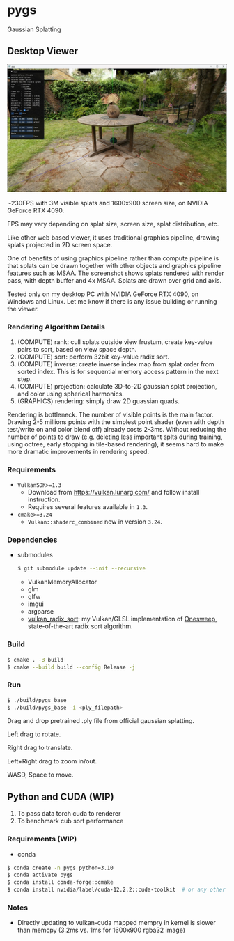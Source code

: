 # pygs
Gaussian Splatting

## Desktop Viewer

![](/media/screenshot-fast2.jpg)

~230FPS with 3M visible splats and 1600x900 screen size, on NVIDIA GeForce RTX 4090.

FPS may vary depending on splat size, screen size, splat distribution, etc.

Like other web based viewer, it uses traditional graphics pipeline, drawing splats projected in 2D screen space.

One of benefits of using graphics pipeline rather than compute pipeline is that splats can be drawn together with other objects and graphics pipeline features such as MSAA.
The screenshot shows splats rendered with render pass, with depth buffer and 4x MSAA. Splats are drawn over grid and axis.

Tested only on my desktop PC with NVIDIA GeForce RTX 4090, on Windows and Linux. Let me know if there is any issue building or running the viewer.


### Rendering Algorithm Details
1. (COMPUTE) rank: cull splats outside view frustum, create key-value pairs to sort, based on view space depth.
1. (COMPUTE) sort: perform 32bit key-value radix sort.
1. (COMPUTE) inverse: create inverse index map from splat order from sorted index. This is for sequential memory access pattern in the next step.
1. (COMPUTE) projection: calculate 3D-to-2D gaussian splat projection, and color using spherical harmonics.
1. (GRAPHICS) rendering: simply draw 2D guassian quads.

Rendering is bottleneck.
The number of visible points is the main factor.
Drawing 2-5 millions points with the simplest point shader (even with depth test/write on and color blend off) already costs 2-3ms.
Without reducing the number of points to draw (e.g. deleting less important splts during training, using octree, early stopping in tile-based rendering), it seems hard to make more dramatic improvements in rendering speed.


### Requirements
- `VulkanSDK>=1.3`
  - Download from https://vulkan.lunarg.com/ and follow install instruction.
  - Requires several features available in `1.3`.
- `cmake>=3.24`
  - `Vulkan::shaderc_combined` new in version `3.24`.


### Dependencies
- submodules
  ```bash
  $ git submodule update --init --recursive
  ```
  - VulkanMemoryAllocator
  - glm
  - glfw
  - imgui
  - argparse
  - [vulkan_radix_sort](https://github.com/jaesung-cs/vulkan_radix_sort): my Vulkan/GLSL implementation of [Onesweep](https://research.nvidia.com/publication/2022-06_onesweep-faster-least-significant-digit-radix-sort-gpus), state-of-the-art radix sort algorithm.


### Build
```bash
$ cmake . -B build
$ cmake --build build --config Release -j
```


### Run
```bash
$ ./build/pygs_base
$ ./build/pygs_base -i <ply_filepath>
```
Drag and drop pretrained .ply file from official gaussian splatting.

Left drag to rotate.

Right drag to translate.

Left+Right drag to zoom in/out.

WASD, Space to move.


## Python and CUDA (WIP)

1. To pass data torch cuda to renderer
1. To benchmark cub sort performance


### Requirements (WIP)

- conda
```bash
$ conda create -n pygs python=3.10
$ conda activate pygs
$ conda install conda-forge::cmake
$ conda install nvidia/label/cuda-12.2.2::cuda-toolkit  # or any other version
```


### Notes
- Directly updating to vulkan-cuda mapped mempry in kernel is slower than memcpy (3.2ms vs. 1ms for 1600x900 rgba32 image)
